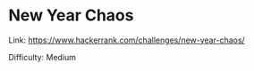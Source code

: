 # New Year Chaos

Link: <https://www.hackerrank.com/challenges/new-year-chaos/>

Difficulty: Medium
